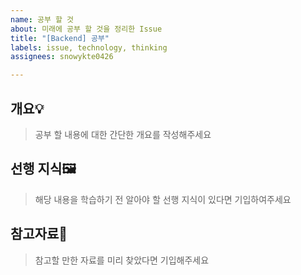 ```yaml
---
name: 공부 할 것
about: 미래에 공부 할 것을 정리한 Issue
title: "[Backend] 공부"
labels: issue, technology, thinking
assignees: snowykte0426

---
```


개요💡
---
> 공부 할 내용에 대한 간단한 개요를 작성해주세요

선행 지식🖼️
---
> 해당 내용을 학습하기 전 알아야 할 선행 지식이 있다면 기입하여주세요

참고자료📑
---
> 참고할 만한 자료를 미리 찾았다면 기입해주세요
